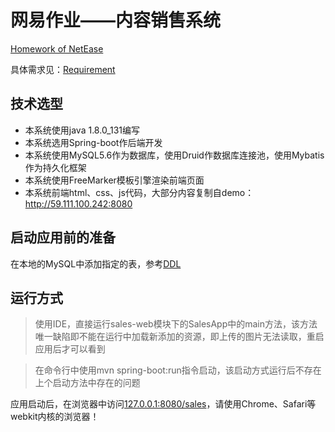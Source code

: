 # 网易作业——内容销售系统
[Homework of NetEase](https://github.com/Xavierqwb/sales)

具体需求见：[Requirement](Requirement.md)

## 技术选型
- 本系统使用java 1.8.0_131编写
- 本系统选用Spring-boot作后端开发
- 本系统使用MySQL5.6作为数据库，使用Druid作数据库连接池，使用Mybatis作为持久化框架
- 本系统使用FreeMarker模板引擎渲染前端页面
- 本系统前端html、css、js代码，大部分内容复制自demo：http://59.111.100.242:8080

## 启动应用前的准备

在本地的MySQL中添加指定的表，参考[DDL](ddl.sql)

## 运行方式
> 使用IDE，直接运行sales-web模块下的SalesApp中的main方法，该方法唯一缺陷即不能在运行中加载新添加的资源，即上传的图片无法读取，重启应用后才可以看到

> 在命令行中使用mvn spring-boot:run指令启动，该启动方式运行后不存在上个启动方法中存在的问题

应用启动后，在浏览器中访问[127.0.0.1:8080/sales](127.0.0.1:8080/sales)，请使用Chrome、Safari等webkit内核的浏览器！
